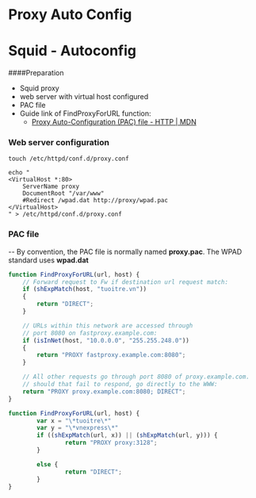 # Proxy Auto Config
# Squid - Autoconfig
####Preparation
- Squid proxy
- web server with virtual host configured
- PAC file
- Guide link of FindProxyForURL function: 
  - [Proxy Auto-Configuration (PAC) file - HTTP \| MDN](https://developer.mozilla.org/en-US/docs/Web/HTTP/Proxy_servers_and_tunneling/Proxy_Auto-Configuration_(PAC)_file)

### Web server configuration
```shell
touch /etc/httpd/conf.d/proxy.conf
```
```shell
echo "
<VirtualHost *:80>
	ServerName proxy
	DocumentRoot "/var/www"
	#Redirect /wpad.dat http://proxy/wpad.pac
</VirtualHost>
" > /etc/httpd/conf.d/proxy.conf
```
### PAC file
-- By convention, the PAC file is normally named **proxy.pac**. The WPAD standard uses **wpad.dat**
```js
function FindProxyForURL(url, host) {
	// Forward request to Fw if destination url request match:
	if (shExpMatch(host, "tuoitre.vn"))
	{
		return "DIRECT";
	}

	// URLs within this network are accessed through
	// port 8080 on fastproxy.example.com:
	if (isInNet(host, "10.0.0.0", "255.255.248.0"))
	{
		return "PROXY fastproxy.example.com:8080";
	}

	// All other requests go through port 8080 of proxy.example.com.
	// should that fail to respond, go directly to the WWW:
	return "PROXY proxy.example.com:8080; DIRECT";
}
```

```js
function FindProxyForURL(url, host) {
        var x = "\*tuoitre\*"
        var y = "\*vnexpress\*"
        if ((shExpMatch(url, x)) || (shExpMatch(url, y))) {
                return "PROXY proxy:3128";
        }

        else {
                return "DIRECT";
        }
}

```
